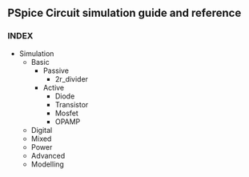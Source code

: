 ## PSpice Circuit simulation guide and reference

### INDEX
* Simulation
  * Basic		  
    * Passive  
      * 2r_divider
    * Active
      * Diode
      * Transistor
      * Mosfet
      * OPAMP
  * Digital
  * Mixed
  * Power
  * Advanced
  * Modelling
  

 
